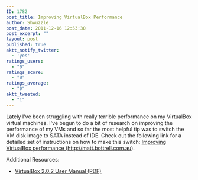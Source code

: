 ```yaml
---
ID: 1782
post_title: Improving VirtualBox Performance
author: Shwuzzle
post_date: 2011-12-16 12:53:30
post_excerpt: ""
layout: post
published: true
aktt_notify_twitter:
  - 'yes'
ratings_users:
  - "0"
ratings_score:
  - "0"
ratings_average:
  - "0"
aktt_tweeted:
  - "1"
---
```

Lately I've been struggling with really terrible performance on my VirtualBox virtual machines. I've begun to do a bit of research on improving the performance of my VMs and so far the most helpful tip was to switch the VM disk image to SATA instead of IDE. Check out the following link for a detailed set of instructions on how to make this switch: <a href="http://matt.bottrell.com.au/archives/265-Improving-VirtualBox-performance.html">Improving VirtualBox performance (http://matt.bottrell.com.au)</a>.

Additional Resources:
<ul>
	<li><a href="http://download.virtualbox.org/virtualbox/2.0.2/UserManual.pdf">VirtualBox 2.0.2 User Manual (PDF)</a></li>
</ul>

